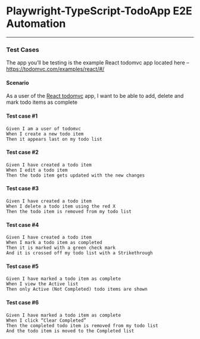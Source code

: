 # Playwright-TypeScript-TodoApp E2E Automation

---
### Test Cases

The app you’ll be testing is the example React todomvc app located here – https://todomvc.com/examples/react/#/ 

#### Scenario
As a user of the [React todomvc](https://todomvc.com/examples/react/#/) app, I want to be able to add, delete and mark todo items as complete

#### Test case #1 

`Given I am a user of todomvc`\
`When I create a new todo item`\
`Then it appears last on my todo list`
 
#### Test case #2

`Given I have created a todo item`\
`When I edit a todo item`\
`Then the todo item gets updated with the new changes` 

#### Test case #3

`Given I have created a todo item`\
`When I delete a todo item using the red X`\
`Then the todo item is removed from my todo list`
 
#### Test case #4

`Given I have created a todo item`\
`When I mark a todo item as completed`\
`Then it is marked with a green check mark`\
`And it is crossed off my todo list with a Strikethrough` 

#### Test case #5

`Given I have marked a todo item as complete`\
`When I view the Active list`\
`Then only Active (Not Completed) todo items are shown`
 
#### Test case #6

`Given I have marked a todo item as complete`\
`When I click “Clear Completed”`\
`Then the completed todo item is removed from my todo list`\
`And the todo item is moved to the Completed list` 
